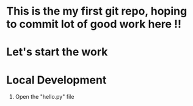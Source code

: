 # This is the my first git repo, hoping to commit lot of good work here !!
# Let's start the work

# Local Development 
1. Open the "hello.py" file

